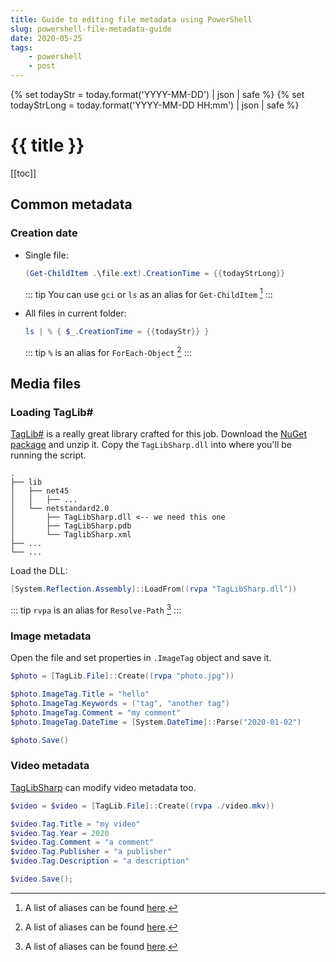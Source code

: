 ```yaml
---
title: Guide to editing file metadata using PowerShell
slug: powershell-file-metadata-guide
date: 2020-05-25
tags:
    - powershell
    - post
---
```

{% set todayStr = today.format('YYYY-MM-DD') | json | safe %}
{% set todayStrLong = today.format('YYYY-MM-DD HH:mm') | json | safe %}

# {{ title }}

[[toc]]

## Common metadata

### Creation date

- Single file:
  ```powershell
  (Get-ChildItem .\file.ext).CreationTime = {{todayStrLong}}
  ```

  ::: tip
  You can use `gci` or `ls` as an alias for `Get-ChildItem` [^0]
  :::


- All files in current folder:
  ```powershell
  ls | % { $_.CreationTime = {{todayStr}} }
  ```
  
  ::: tip
  `%` is an alias for `ForEach-Object` [^0]
  :::


## Media files

### Loading TagLib#

[TagLib#][taglib.github] is a really great library crafted for this job. Download the [NuGet package][taglib.nuget] and unzip it.
Copy the `TagLibSharp.dll` into where you'll be running the script.

```shell
.
├── lib
│   ├── net45
│   │   ├── ...
│   └── netstandard2.0
│       ├── TagLibSharp.dll <-- we need this one
│       ├── TagLibSharp.pdb
│       └── TaglibSharp.xml
├── ...
└── ...
```   

Load the DLL:
```powershell
[System.Reflection.Assembly]::LoadFrom((rvpa "TagLibSharp.dll"))
```

::: tip
`rvpa` is an alias for `Resolve-Path` [^0]
:::


### Image metadata

Open the file and set properties in `.ImageTag` object and save it.

```powershell
$photo = [TagLib.File]::Create((rvpa "photo.jpg"))

$photo.ImageTag.Title = "hello"
$photo.ImageTag.Keywords = ("tag", "another tag")
$photo.ImageTag.Comment = "my comment"
$photo.ImageTag.DateTime = [System.DateTime]::Parse("2020-01-02")

$photo.Save()
```

### Video metadata

[TagLibSharp][taglib.github] can modify video metadata too.

```powershell
$video = $video = [TagLib.File]::Create((rvpa ./video.mkv))

$video.Tag.Title = "my video"
$video.Tag.Year = 2020
$video.Tag.Comment = "a comment"
$video.Tag.Publisher = "a publisher"
$video.Tag.Description = "a description"

$video.Save();
```

[taglib.github]: https://github.com/mono/taglib-sharp
[taglib.nuget]: https://www.nuget.org/api/v2/package/TagLibSharp
[aliases]: /posts/powershell-aliases
[^0]: A list of aliases can be found [here][aliases].